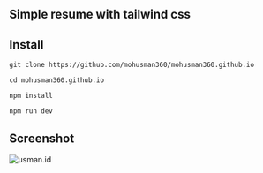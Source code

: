 Simple resume with tailwind css
-----------------

## Install
```git clone https://github.com/mohusman360/mohusman360.github.io```

```cd mohusman360.github.io```

```npm install```

```npm run dev```

## Screenshot
![usman.id](https://raw.githubusercontent.com/mohusman360/mohusman360.github.io/main/dist/img/screenshot.PNG)




